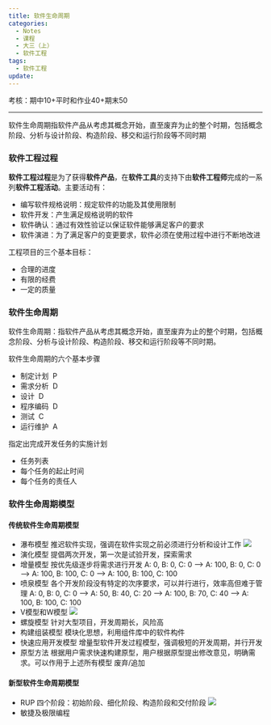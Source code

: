 ```yaml
---
title: 软件生命周期
categories:
  - Notes
  - 课程
  - 大三（上）
  - 软件工程
tags:
  - 软件工程
update:
---
```

考核：期中10+平时和作业40+期末50


---

软件生命周期指软件产品从考虑其概念开始，直至废弃为止的整个时期，包括概念阶段、分析与设计阶段、构造阶段、移交和运行阶段等不同时期

### 软件工程过程
**软件工程过程**是为了获得**软件产品**，在**软件工具**的支持下由**软件工程师**完成的一系列**软件工程活动**。主要活动有：
- 编写软件规格说明：规定软件的功能及其使用限制
- 软件开发：产生满足规格说明的软件
- 软件确认：通过有效性验证以保证软件能够满足客户的要求
- 软件演进：为了满足客户的变更要求，软件必须在使用过程中进行不断地改进

工程项目的三个基本目标：
- 合理的进度
- 有限的经费
- 一定的质量

### 软件生命周期
软件生命周期：指软件产品从考虑其概念开始，直至废弃为止的整个时期，包括概念阶段、分析与设计阶段、构造阶段、移交和运行阶段等不同时期。

软件生命周期的六个基本步骤
- 制定计划  P
- 需求分析  D
- 设计  D
- 程序编码  D
- 测试  C
- 运行维护  A

指定出完成开发任务的实施计划
- 任务列表
- 每个任务的起止时间
- 每个任务的责任人

### 软件生命周期模型

#### 传统软件生命周期模型
- 瀑布模型
推迟软件实现，强调在软件实现之前必须进行分析和设计工作
![](https://cdn.jsdelivr.net/gh/zhengyangWang1/image@main/img/20230922111030.png)
- 演化模型
提倡两次开发，第一次是试验开发，探索需求
- 增量模型
按优先级逐步将需求进行开发
A: 0, B: 0, C: 0 --> A: 100, B: 0, C: 0 --> A: 100, B: 100, C: 0 --> A: 100, B: 100, C: 100
- 喷泉模型
各个开发阶段没有特定的次序要求，可以并行进行，效率高但难于管理
A: 0, B: 0, C: 0 --> A: 50, B: 40, C: 20 --> A: 100, B: 70, C: 40 --> A: 100, B: 100, C: 100
- V模型和W模型
![](https://cdn.jsdelivr.net/gh/zhengyangWang1/image@main/img/20230922111109.png)
- 螺旋模型
针对大型项目，开发周期长，风险高
- 构建组装模型
模块化思想，利用组件库中的软件构件
- 快速应用开发模型
增量型软件开发过程模型，强调极短的开发周期，并行开发
- 原型方法
根据用户需求快速构建原型，用户根据原型提出修改意见，明确需求。可以作用于上述所有模型
废弃/追加

#### 新型软件生命周期模型
- RUP
四个阶段：初始阶段、细化阶段、构造阶段和交付阶段
![](https://cdn.jsdelivr.net/gh/zhengyangWang1/image@main/img/20230922115056.png)
- 敏捷及极限编程
